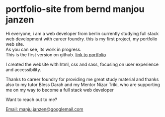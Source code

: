 <h1>portfolio-site from bernd manjou janzen</h1> 

<p>Hi everyone, i am a web developer from berlin currently studying full stack web development with career foundry. 
this is my first project, my portfolio web site. <br>
As you can see, its work in progress. <br>
This is the first version on github.
<a href="https://manjou.github.io/portfolio-site/index.html" class="project-list__item__a">link to portfolio</a>

<p>I created the website with html, css and sass, focusing on user experience and accessibility.

<p>Thanks to career foundry for providing me great study material and thanks also to my tutor Bless Darah and my Mentor Nizar Triki, who are supporting me on my way to become a full stack web developer</p>

<p>Want to reach out to me?</p>
<a href="mailto:manju.janzen(at)googlemail(dot)com">Email: manju.janzen@googlemail.com</a>
